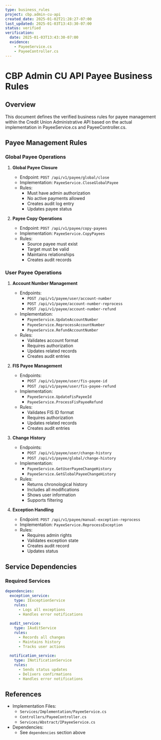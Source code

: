 ```yaml
---
type: business_rules
project: cbp.admin-cu-api
created_date: 2025-01-02T21:28:27-07:00
last_updated: 2025-01-03T13:43:30-07:00
status: verified
verification:
  date: 2025-01-03T13:43:30-07:00
  evidence:
    - PayeeService.cs
    - PayeeController.cs
---
```


# CBP Admin CU API Payee Business Rules

## Overview

This document defines the verified business rules for payee management within the Credit Union Administrative API based on the actual implementation in PayeeService.cs and PayeeController.cs.

## Payee Management Rules

### Global Payee Operations

1. **Global Payee Closure**
   - Endpoint: `POST /api/v1/payee/global/close`
   - Implementation: `PayeeService.CloseGlobalPayee`
   - Rules:
     - Must have admin authorization
     - No active payments allowed
     - Creates audit log entry
     - Updates payee status

2. **Payee Copy Operations**
   - Endpoint: `POST /api/v1/payee/copy-payees`
   - Implementation: `PayeeService.CopyPayees`
   - Rules:
     - Source payee must exist
     - Target must be valid
     - Maintains relationships
     - Creates audit records

### User Payee Operations

1. **Account Number Management**
   - Endpoints:
     - `POST /api/v1/payee/user/account-number`
     - `POST /api/v1/payee/account-number-reprocess`
     - `POST /api/v1/payee/account-number-refund`
   - Implementation:
     - `PayeeService.UpdateAccountNumber`
     - `PayeeService.ReprocessAccountNumber`
     - `PayeeService.RefundAccountNumber`
   - Rules:
     - Validates account format
     - Requires authorization
     - Updates related records
     - Creates audit entries

2. **FIS Payee Management**
   - Endpoints:
     - `POST /api/v1/payee/user/fis-payee-id`
     - `POST /api/v1/payee/user/fis-payee-refund`
   - Implementation:
     - `PayeeService.UpdateFisPayeeId`
     - `PayeeService.ProcessFisPayeeRefund`
   - Rules:
     - Validates FIS ID format
     - Requires authorization
     - Updates related records
     - Creates audit entries

3. **Change History**
   - Endpoints:
     - `POST /api/v1/payee/user/change-history`
     - `POST /api/v1/payee/global/change-history`
   - Implementation:
     - `PayeeService.GetUserPayeeChangeHistory`
     - `PayeeService.GetGlobalPayeeChangeHistory`
   - Rules:
     - Returns chronological history
     - Includes all modifications
     - Shows user information
     - Supports filtering

4. **Exception Handling**
   - Endpoint: `POST /api/v1/payee/manual-exception-reprocess`
   - Implementation: `PayeeService.ReprocessException`
   - Rules:
     - Requires admin rights
     - Validates exception state
     - Creates audit record
     - Updates status

## Service Dependencies

### Required Services
```yaml
dependencies:
  exception_service:
    type: IExceptionService
    rules:
      - Logs all exceptions
      - Handles error notifications
  
  audit_service:
    type: IAuditService
    rules:
      - Records all changes
      - Maintains history
      - Tracks user actions
  
  notification_service:
    type: INotificationService
    rules:
      - Sends status updates
      - Delivers confirmations
      - Handles error notifications
```

## References

- Implementation Files:
  - `Services/Implementation/PayeeService.cs`
  - `Controllers/PayeeController.cs`
  - `Services/Abstract/IPayeeService.cs`
- Dependencies:
  - See `dependencies` section above

